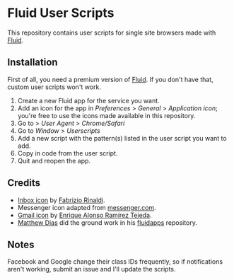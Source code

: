 # Fluid User Scripts

This repository contains user scripts for single site browsers
made with [Fluid](http://fluidapp.com).

## Installation

First of all, you need a premium version of [Fluid](http://fluidapp.com). If you
don't have that, custom user scripts won't work.

1. Create a new Fluid app for the service you want.
2. Add an icon for the app in *Preferences* > *General* > *Application icon*;
   you're free to use the icons made available in this repository.
3. Go to *<App Name>* > *User Agent* > *Chrome/Safari*
4. Go to *Window* > *Userscripts*
5. Add a new script with the pattern(s) listed in the user script you want to
   add.
6. Copy in code from the user script.
7. Quit and reopen the app.

## Credits

* [Inbox icon](https://dribbble.com/shots/1829913-Google-Inbox-Yosemite-Icon-2)
  by [Fabrizio Rinaldi](https://dribbble.com/linuz90).
* Messenger icon adapted from [messenger.com](http://messenger.com/).
* [Gmail icon](http://www.iconarchive.com/show/cold-fusion-hd-icons-by-chrisbanks2/gmail-new-2-icon.html)
  by [Enrique Alonso Ramírez Tejeda](http://dtafalonso.deviantart.com/).
* [Matthew Dias](http://www.matthewdias.me/) did the ground work in his
  [fluidapps](https://github.com/matthewdias/fluidapps) repository.

## Notes

Facebook and Google change their class IDs frequently, so if notifications
aren't working, submit an issue and I'll update the scripts.